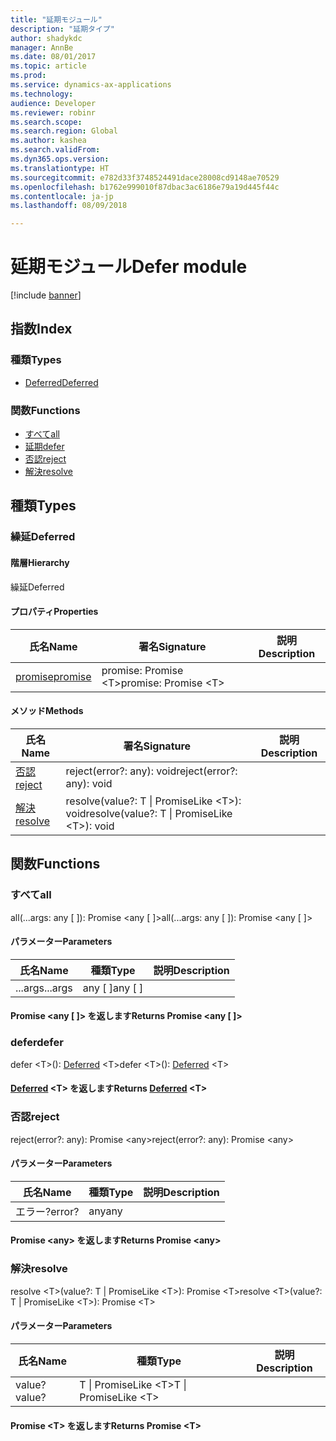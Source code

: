 ```yaml
---
title: "延期モジュール"
description: "延期タイプ"
author: shadykdc
manager: AnnBe
ms.date: 08/01/2017
ms.topic: article
ms.prod: 
ms.service: dynamics-ax-applications
ms.technology: 
audience: Developer
ms.reviewer: robinr
ms.search.scope: 
ms.search.region: Global
ms.author: kashea
ms.search.validFrom: 
ms.dyn365.ops.version: 
ms.translationtype: HT
ms.sourcegitcommit: e782d33f3748524491dace28008cd9148ae70529
ms.openlocfilehash: b1762e999010f87dbac3ac6186e79a19d445f44c
ms.contentlocale: ja-jp
ms.lasthandoff: 08/09/2018

---
```


# <a name="defer-module"></a><span data-ttu-id="8ee22-103">延期モジュール</span><span class="sxs-lookup"><span data-stu-id="8ee22-103">Defer module</span></span>

[!include [banner](../../../../includes/banner.md)]

## <a name="index"></a><span data-ttu-id="8ee22-104">指数</span><span class="sxs-lookup"><span data-stu-id="8ee22-104">Index</span></span>

### <a name="types"></a><span data-ttu-id="8ee22-105">種類</span><span class="sxs-lookup"><span data-stu-id="8ee22-105">Types</span></span>

* [<span data-ttu-id="8ee22-106">Deferred</span><span class="sxs-lookup"><span data-stu-id="8ee22-106">Deferred</span></span>](../interfaces/defer-ideferred.md)

### <a name="functions"></a><span data-ttu-id="8ee22-107">関数</span><span class="sxs-lookup"><span data-stu-id="8ee22-107">Functions</span></span>

* [<span data-ttu-id="8ee22-108">すべて</span><span class="sxs-lookup"><span data-stu-id="8ee22-108">all</span></span>](defer.md#all)
* [<span data-ttu-id="8ee22-109">延期</span><span class="sxs-lookup"><span data-stu-id="8ee22-109">defer</span></span>](defer.md)
* [<span data-ttu-id="8ee22-110">否認</span><span class="sxs-lookup"><span data-stu-id="8ee22-110">reject</span></span>](defer.md#reject)
* [<span data-ttu-id="8ee22-111">解決</span><span class="sxs-lookup"><span data-stu-id="8ee22-111">resolve</span></span>](defer.md#resolve)

## <a name="types"></a><span data-ttu-id="8ee22-112">種類</span><span class="sxs-lookup"><span data-stu-id="8ee22-112">Types</span></span>


### <a name="deferred"></a><span data-ttu-id="8ee22-113">繰延</span><span class="sxs-lookup"><span data-stu-id="8ee22-113">Deferred</span></span>

#### <a name="hierarchy"></a><span data-ttu-id="8ee22-114">階層</span><span class="sxs-lookup"><span data-stu-id="8ee22-114">Hierarchy</span></span>

<span data-ttu-id="8ee22-115">繰延</span><span class="sxs-lookup"><span data-stu-id="8ee22-115">Deferred</span></span> <br>

#### <a name="properties"></a><span data-ttu-id="8ee22-116">プロパティ</span><span class="sxs-lookup"><span data-stu-id="8ee22-116">Properties</span></span>

| <span data-ttu-id="8ee22-117">氏名</span><span class="sxs-lookup"><span data-stu-id="8ee22-117">Name</span></span> | <span data-ttu-id="8ee22-118">署名</span><span class="sxs-lookup"><span data-stu-id="8ee22-118">Signature</span></span> | <span data-ttu-id="8ee22-119">説明</span><span class="sxs-lookup"><span data-stu-id="8ee22-119">Description</span></span> |
| ---- | --------- | ----------- |
| [<span data-ttu-id="8ee22-120">promise</span><span class="sxs-lookup"><span data-stu-id="8ee22-120">promise</span></span>](../interfaces/defer-ideferred.md#promise) |<span data-ttu-id="8ee22-121">promise: Promise &lt;T&gt;</span><span class="sxs-lookup"><span data-stu-id="8ee22-121">promise: Promise &lt;T&gt;</span></span> <br>|  |

#### <a name="methods"></a><span data-ttu-id="8ee22-122">メソッド</span><span class="sxs-lookup"><span data-stu-id="8ee22-122">Methods</span></span>

| <span data-ttu-id="8ee22-123">氏名</span><span class="sxs-lookup"><span data-stu-id="8ee22-123">Name</span></span> | <span data-ttu-id="8ee22-124">署名</span><span class="sxs-lookup"><span data-stu-id="8ee22-124">Signature</span></span> | <span data-ttu-id="8ee22-125">説明</span><span class="sxs-lookup"><span data-stu-id="8ee22-125">Description</span></span> |
| ---- | --------- | ----------- |
| [<span data-ttu-id="8ee22-126">否認</span><span class="sxs-lookup"><span data-stu-id="8ee22-126">reject</span></span>](../interfaces/defer-ideferred.md#reject) |<span data-ttu-id="8ee22-127">reject(error?: any): void</span><span class="sxs-lookup"><span data-stu-id="8ee22-127">reject(error?: any): void</span></span>|  |
| [<span data-ttu-id="8ee22-128">解決</span><span class="sxs-lookup"><span data-stu-id="8ee22-128">resolve</span></span>](../interfaces/defer-ideferred.md#resolve) |<span data-ttu-id="8ee22-129">resolve(value?: T &#124; PromiseLike &lt;T&gt;): void</span><span class="sxs-lookup"><span data-stu-id="8ee22-129">resolve(value?: T &#124; PromiseLike &lt;T&gt;): void</span></span>|  |

## <a name="functions"></a><span data-ttu-id="8ee22-130">関数</span><span class="sxs-lookup"><span data-stu-id="8ee22-130">Functions</span></span>


### <a name="all"></a><span data-ttu-id="8ee22-131">すべて</span><span class="sxs-lookup"><span data-stu-id="8ee22-131">all</span></span>
<span data-ttu-id="8ee22-132">all(...args: any [ ]): Promise &lt;any [ ]&gt;</span><span class="sxs-lookup"><span data-stu-id="8ee22-132">all(...args: any [ ]): Promise &lt;any [ ]&gt;</span></span>




#### <a name="parameters"></a><span data-ttu-id="8ee22-133">パラメーター</span><span class="sxs-lookup"><span data-stu-id="8ee22-133">Parameters</span></span>

| <span data-ttu-id="8ee22-134">氏名</span><span class="sxs-lookup"><span data-stu-id="8ee22-134">Name</span></span> | <span data-ttu-id="8ee22-135">種類</span><span class="sxs-lookup"><span data-stu-id="8ee22-135">Type</span></span> | <span data-ttu-id="8ee22-136">説明</span><span class="sxs-lookup"><span data-stu-id="8ee22-136">Description</span></span> |
| ---- | ---- | ----------- |
| <span data-ttu-id="8ee22-137">...args</span><span class="sxs-lookup"><span data-stu-id="8ee22-137">...args</span></span>|<span data-ttu-id="8ee22-138">any [ ]</span><span class="sxs-lookup"><span data-stu-id="8ee22-138">any [ ]</span></span>||

#### <a name="returns-promise-ltany--gt"></a><span data-ttu-id="8ee22-139">Promise &lt;any [ ]&gt; を返します</span><span class="sxs-lookup"><span data-stu-id="8ee22-139">Returns Promise &lt;any [ ]&gt;</span></span>


### <a name="defer"></a><span data-ttu-id="8ee22-140">defer</span><span class="sxs-lookup"><span data-stu-id="8ee22-140">defer</span></span>
<span data-ttu-id="8ee22-141">defer &lt;T&gt;(): [Deferred](../interfaces/defer-ideferred.md) &lt;T&gt;</span><span class="sxs-lookup"><span data-stu-id="8ee22-141">defer &lt;T&gt;(): [Deferred](../interfaces/defer-ideferred.md) &lt;T&gt;</span></span>



#### <a name="returns-deferredinterfacesdefer-ideferredmd-lttgt"></a><span data-ttu-id="8ee22-142">[Deferred](../interfaces/defer-ideferred.md) &lt;T&gt; を返します</span><span class="sxs-lookup"><span data-stu-id="8ee22-142">Returns [Deferred](../interfaces/defer-ideferred.md) &lt;T&gt;</span></span>


### <a name="reject"></a><span data-ttu-id="8ee22-143">否認</span><span class="sxs-lookup"><span data-stu-id="8ee22-143">reject</span></span>
<span data-ttu-id="8ee22-144">reject(error?: any): Promise &lt;any&gt;</span><span class="sxs-lookup"><span data-stu-id="8ee22-144">reject(error?: any): Promise &lt;any&gt;</span></span>




#### <a name="parameters"></a><span data-ttu-id="8ee22-145">パラメーター</span><span class="sxs-lookup"><span data-stu-id="8ee22-145">Parameters</span></span>

| <span data-ttu-id="8ee22-146">氏名</span><span class="sxs-lookup"><span data-stu-id="8ee22-146">Name</span></span> | <span data-ttu-id="8ee22-147">種類</span><span class="sxs-lookup"><span data-stu-id="8ee22-147">Type</span></span> | <span data-ttu-id="8ee22-148">説明</span><span class="sxs-lookup"><span data-stu-id="8ee22-148">Description</span></span> |
| ---- | ---- | ----------- |
| <span data-ttu-id="8ee22-149">エラー?</span><span class="sxs-lookup"><span data-stu-id="8ee22-149">error?</span></span>|<span data-ttu-id="8ee22-150">any</span><span class="sxs-lookup"><span data-stu-id="8ee22-150">any</span></span>||

#### <a name="returns-promise-ltanygt"></a><span data-ttu-id="8ee22-151">Promise &lt;any&gt; を返します</span><span class="sxs-lookup"><span data-stu-id="8ee22-151">Returns Promise &lt;any&gt;</span></span>


### <a name="resolve"></a><span data-ttu-id="8ee22-152">解決</span><span class="sxs-lookup"><span data-stu-id="8ee22-152">resolve</span></span>
<span data-ttu-id="8ee22-153">resolve &lt;T&gt;(value?: T &#124; PromiseLike &lt;T&gt;): Promise &lt;T&gt;</span><span class="sxs-lookup"><span data-stu-id="8ee22-153">resolve &lt;T&gt;(value?: T &#124; PromiseLike &lt;T&gt;): Promise &lt;T&gt;</span></span>




#### <a name="parameters"></a><span data-ttu-id="8ee22-154">パラメーター</span><span class="sxs-lookup"><span data-stu-id="8ee22-154">Parameters</span></span>

| <span data-ttu-id="8ee22-155">氏名</span><span class="sxs-lookup"><span data-stu-id="8ee22-155">Name</span></span> | <span data-ttu-id="8ee22-156">種類</span><span class="sxs-lookup"><span data-stu-id="8ee22-156">Type</span></span> | <span data-ttu-id="8ee22-157">説明</span><span class="sxs-lookup"><span data-stu-id="8ee22-157">Description</span></span> |
| ---- | ---- | ----------- |
| <span data-ttu-id="8ee22-158">value?</span><span class="sxs-lookup"><span data-stu-id="8ee22-158">value?</span></span>|<span data-ttu-id="8ee22-159">T &#124; PromiseLike &lt;T&gt;</span><span class="sxs-lookup"><span data-stu-id="8ee22-159">T &#124; PromiseLike &lt;T&gt;</span></span>||

#### <a name="returns-promise-lttgt"></a><span data-ttu-id="8ee22-160">Promise &lt;T&gt; を返します</span><span class="sxs-lookup"><span data-stu-id="8ee22-160">Returns Promise &lt;T&gt;</span></span>


